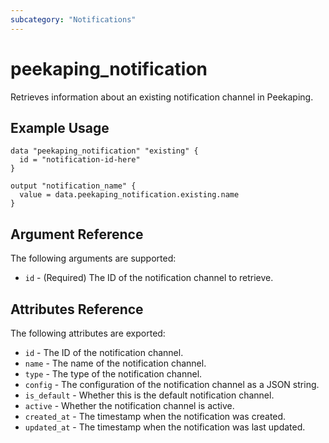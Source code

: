 ```yaml
---
subcategory: "Notifications"
---
```


# peekaping_notification

Retrieves information about an existing notification channel in Peekaping.

## Example Usage

```hcl
data "peekaping_notification" "existing" {
  id = "notification-id-here"
}

output "notification_name" {
  value = data.peekaping_notification.existing.name
}
```

## Argument Reference

The following arguments are supported:

* `id` - (Required) The ID of the notification channel to retrieve.

## Attributes Reference

The following attributes are exported:

* `id` - The ID of the notification channel.
* `name` - The name of the notification channel.
* `type` - The type of the notification channel.
* `config` - The configuration of the notification channel as a JSON string.
* `is_default` - Whether this is the default notification channel.
* `active` - Whether the notification channel is active.
* `created_at` - The timestamp when the notification was created.
* `updated_at` - The timestamp when the notification was last updated.
